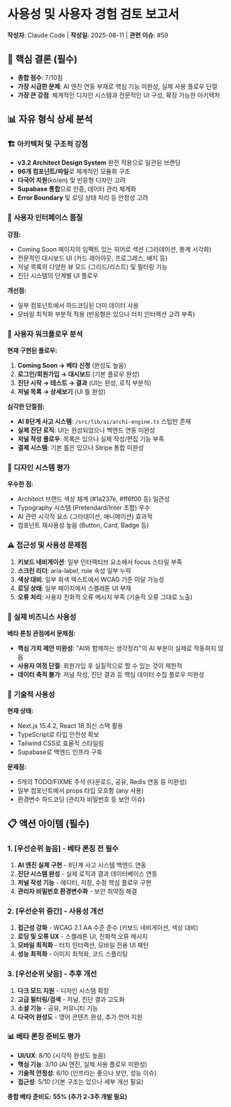 # 사용성 및 사용자 경험 검토 보고서
**작성자**: Claude Code | **작성일**: 2025-08-11 | **관련 이슈**: #59

## 🎯 핵심 결론 (필수)
- **종합 점수**: 7/10점
- **가장 시급한 문제**: AI 엔진 연동 부재로 핵심 기능 미완성, 실제 사용 플로우 단절
- **가장 큰 강점**: 체계적인 디자인 시스템과 전문적인 UI 구성, 확장 가능한 아키텍처

## 📊 자유 형식 상세 분석

### 🏗️ **아키텍처 및 구조적 강점**
- **v3.2 Architect Design System** 완전 적용으로 일관된 브랜딩
- **96개 컴포넌트/파일**로 체계적인 모듈화 구조
- **다국어 지원**(ko/en) 및 반응형 디자인 고려
- **Supabase 통합**으로 인증, 데이터 관리 체계화
- **Error Boundary** 및 로딩 상태 처리 등 안정성 고려

### 📱 **사용자 인터페이스 품질**
**강점:**
- Coming Soon 페이지의 임팩트 있는 히어로 섹션 (그라데이션, 통계 시각화)
- 전문적인 대시보드 UI (카드 레이아웃, 프로그레스, 배지 등)
- 저널 목록의 다양한 뷰 모드 (그리드/리스트) 및 필터링 기능
- 진단 시스템의 단계별 UI 플로우

**개선점:**
- 일부 컴포넌트에서 하드코딩된 더미 데이터 사용
- 모바일 최적화 부분적 적용 (반응형은 있으나 터치 인터랙션 고려 부족)

### 🔄 **사용자 워크플로우 분석**
**현재 구현된 플로우:**
1. **Coming Soon → 베타 신청** (완성도 높음)
2. **로그인/회원가입 → 대시보드** (기본 플로우 완성)
3. **진단 시작 → 테스트 → 결과** (UI는 완성, 로직 부분적)
4. **저널 목록 → 상세보기** (UI 틀 완성)

**심각한 단절점:**
- **AI 8단계 사고 시스템**: `/src/lib/ai/archi-engine.ts` 스텁만 존재
- **실제 진단 로직**: UI는 완성되었으나 백엔드 연동 미완성
- **저널 작성 플로우**: 목록은 있으나 실제 작성/편집 기능 부족
- **결제 시스템**: 기본 틀은 있으나 Stripe 통합 미완성

### 🎨 **디자인 시스템 평가**
**우수한 점:**
- Architect 브랜드 색상 체계 (#1a237e, #ff6f00 등) 일관성
- Typography 시스템 (Pretendard/Inter 조합) 우수
- AI 관련 시각적 요소 (그라데이션, 애니메이션) 효과적
- 컴포넌트 재사용성 높음 (Button, Card, Badge 등)

### ⚠️ **접근성 및 사용성 문제점**
1. **키보드 네비게이션**: 일부 인터랙티브 요소에서 focus 스타일 부족
2. **스크린 리더**: aria-label, role 속성 일부 누락
3. **색상 대비**: 일부 회색 텍스트에서 WCAG 기준 미달 가능성
4. **로딩 상태**: 일부 페이지에서 스켈레톤 UI 부재
5. **오류 처리**: 사용자 친화적 오류 메시지 부족 (기술적 오류 그대로 노출)

### 💼 **실제 비즈니스 사용성**
**베타 론칭 관점에서 문제점:**
- **핵심 가치 제안 미완성**: "AI와 함께하는 생각정리"의 AI 부분이 실제로 작동하지 않음
- **사용자 여정 단절**: 회원가입 후 실질적으로 할 수 있는 것이 제한적
- **데이터 축적 불가**: 저널 작성, 진단 결과 등 핵심 데이터 수집 플로우 미완성

### 🔧 **기술적 사용성**
**현재 상태:**
- Next.js 15.4.2, React 18 최신 스택 활용
- TypeScript로 타입 안전성 확보
- Tailwind CSS로 효율적 스타일링
- Supabase로 백엔드 인프라 구축

**문제점:**
- 5개의 TODO/FIXME 주석 (다운로드, 공유, Redis 연동 등 미완성)
- 일부 컴포넌트에서 props 타입 모호함 (any 사용)
- 환경변수 하드코딩 (관리자 비밀번호 등 보안 이슈)

## 📋 액션 아이템 (필수)

### 1. [우선순위 높음] - 베타 론칭 전 필수
1. **AI 엔진 실제 구현** - 8단계 사고 시스템 백엔드 연동
2. **진단 시스템 완성** - 실제 로직과 결과 데이터베이스 연동  
3. **저널 작성 기능** - 에디터, 저장, 수정 핵심 플로우 구현
4. **관리자 비밀번호 환경변수화** - 보안 취약점 해결

### 2. [우선순위 중간] - 사용성 개선
1. **접근성 강화** - WCAG 2.1 AA 수준 준수 (키보드 네비게이션, 색상 대비)
2. **로딩 및 오류 UX** - 스켈레톤 UI, 친화적 오류 메시지
3. **모바일 최적화** - 터치 인터랙션, 모바일 전용 UI 패턴
4. **성능 최적화** - 이미지 최적화, 코드 스플리팅

### 3. [우선순위 낮음] - 추후 개선
1. **다크 모드 지원** - 디자인 시스템 확장
2. **고급 필터링/검색** - 저널, 진단 결과 고도화
3. **소셜 기능** - 공유, 커뮤니티 기능
4. **다국어 완성도** - 영어 콘텐츠 완성, 추가 언어 지원

### 📊 **베타 론칭 준비도 평가**
- **UI/UX**: 8/10 (시각적 완성도 높음)
- **핵심 기능**: 3/10 (AI 엔진, 실제 사용 플로우 미완성) 
- **기술적 안정성**: 6/10 (인프라는 좋으나 보안, 성능 이슈)
- **접근성**: 5/10 (기본 구조는 있으나 세부 개선 필요)

**종합 베타 준비도: 55% (추가 2-3주 개발 필요)**